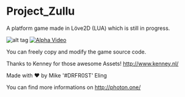 # Project_Zullu
A platform game made in Löve2D (LUA) which is still in progress.

![alt tag](http://photon.one/img/game_screen.PNG)
[![Alpha Video](http://img.youtube.com/vi/NZLpvEuSbNA/0.jpg)](http://www.youtube.com/watch?v=NZLpvEuSbNA)

You can freely copy and modify the game source code.

Thanks to Kenney for those awesome Assets!
http://www.kenney.nl/


Made with ♥ by Mike '#DRFR0ST' Eling

You can find more informations on http://photon.one/
